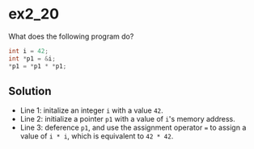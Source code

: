 # ex2_20

What does the following program do?

```c++
int i = 42;
int *p1 = &i;
*p1 = *p1 * *p1;
```

## Solution

- Line 1: initalize an integer `i` with a value `42`.
- Line 2: initialize a pointer `p1` with a value of `i`'s memory address.
- Line 3: deference `p1`, and use the assignment operator `=` to assign a value of `i * i`, which is equivalent to `42 * 42`.

